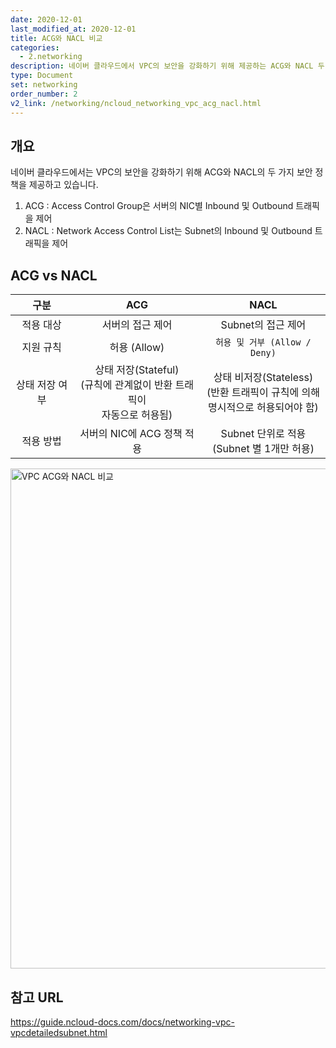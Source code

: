 ```yaml
---
date: 2020-12-01
last_modified_at: 2020-12-01
title: ACG와 NACL 비교
categories:
  - 2.networking
description: 네이버 클라우드에서 VPC의 보안을 강화하기 위해 제공하는 ACG와 NACL 두 가지 보안 정책 비교입니다
type: Document
set: networking
order_number: 2
v2_link: /networking/ncloud_networking_vpc_acg_nacl.html
---
```


## 개요
네이버 클라우드에서는 VPC의 보안을 강화하기 위해 ACG와 NACL의 두 가지 보안 정책을 제공하고 있습니다.

1. ACG : Access Control Group은 서버의 NIC별 Inbound 및 Outbound 트래픽을 제어
2. NACL : Network Access Control List는 Subnet의 Inbound 및 Outbound 트래픽을 제어

## ACG vs NACL

| 구분 | ACG | NACL |
| :----: | :----: | :-----: |
| 적용 대상 | 서버의 접근 제어 | Subnet의 접근 제어 |
| 지원 규칙 | 허용 (Allow) | `허용 및 거부 (Allow / Deny)` |
| 상태 저장 여부 | 상태 저장(Stateful)<br>(규칙에 관계없이 반환 트래픽이<br>자동으로 허용됨) | 상태 비저장(Stateless)<br>(반환 트래픽이 규칙에 의해<br>명시적으로 허용되어야 함) |
| 적용 방법 | 서버의 NIC에 ACG 정책 적용 | Subnet 단위로 적용<br>(Subnet 별 1개만 허용) |


<img src="/images/ncp_vpc_acg_nacl.png" alt="VPC ACG와 NACL 비교" style="width:800px;align:center">

## 참고 URL
<a href="https://guide.ncloud-docs.com/docs/networking-vpc-vpcdetailedsubnet" target="_blank" style="word-break:break-all;">https://guide.ncloud-docs.com/docs/networking-vpc-vpcdetailedsubnet.html</a>


